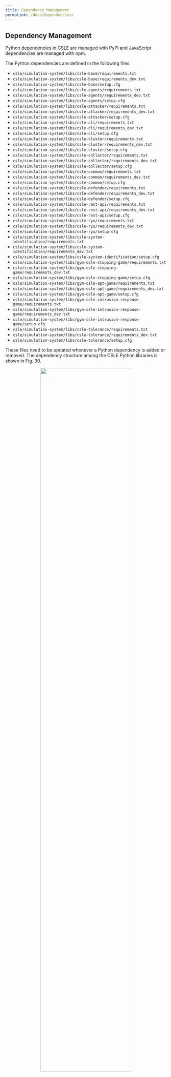 ```yaml
---
title: Dependency Management
permalink: /docs/dependencies/
---
```


## Dependency Management

Python dependencies in CSLE are managed with PyPi and JavaScript dependencies are managed with npm.

The Python dependencies are defined in the following files:

- `csle/simulation-system/libs/csle-base/requirements.txt`
- `csle/simulation-system/libs/csle-base/requirements_dev.txt`
- `csle/simulation-system/libs/csle-base/setup.cfg`
- `csle/simulation-system/libs/csle-agents/requirements.txt`
- `csle/simulation-system/libs/csle-agents/requirements_dev.txt`
- `csle/simulation-system/libs/csle-agents/setup.cfg`
- `csle/simulation-system/libs/csle-attacker/requirements.txt`
- `csle/simulation-system/libs/csle-attacker/requirements_dev.txt`
- `csle/simulation-system/libs/csle-attacker/setup.cfg`
- `csle/simulation-system/libs/csle-cli/requirements.txt`
- `csle/simulation-system/libs/csle-cli/requirements_dev.txt`
- `csle/simulation-system/libs/csle-cli/setup.cfg`
- `csle/simulation-system/libs/csle-cluster/requirements.txt`
- `csle/simulation-system/libs/csle-cluster/requirements_dev.txt`
- `csle/simulation-system/libs/csle-cluster/setup.cfg`
- `csle/simulation-system/libs/csle-collector/requirements.txt`
- `csle/simulation-system/libs/csle-collector/requirements_dev.txt`
- `csle/simulation-system/libs/csle-collector/setup.cfg`
- `csle/simulation-system/libs/csle-common/requirements.txt`
- `csle/simulation-system/libs/csle-common/requirements_dev.txt`
- `csle/simulation-system/libs/csle-common/setup.cfg`
- `csle/simulation-system/libs/csle-defender/requirements.txt`
- `csle/simulation-system/libs/csle-defender/requirements_dev.txt`
- `csle/simulation-system/libs/csle-defender/setup.cfg`
- `csle/simulation-system/libs/csle-rest-api/requirements.txt`
- `csle/simulation-system/libs/csle-rest-api/requirements_dev.txt`
- `csle/simulation-system/libs/csle-rest-api/setup.cfg`
- `csle/simulation-system/libs/csle-ryu/requirements.txt`
- `csle/simulation-system/libs/csle-ryu/requirements_dev.txt`
- `csle/simulation-system/libs/csle-ryu/setup.cfg`
- `csle/simulation-system/libs/csle-system-identification/requirements.txt`
- `csle/simulation-system/libs/csle-system-identification/requirements_dev.txt`
- `csle/simulation-system/libs/csle-system-identification/setup.cfg`
- `csle/simulation-system/libs/gym-csle-stopping-game/requirements.txt`
- `csle/simulation-system/libs/gym-csle-stopping-game/requirements_dev.txt`
- `csle/simulation-system/libs/gym-csle-stopping-game/setup.cfg`
- `csle/simulation-system/libs/gym-csle-apt-game/requirements.txt`
- `csle/simulation-system/libs/gym-csle-apt-game/requirements_dev.txt`
- `csle/simulation-system/libs/gym-csle-apt-game/setup.cfg`
- `csle/simulation-system/libs/gym-csle-intrusion-response-game/requirements.txt`
- `csle/simulation-system/libs/gym-csle-intrusion-response-game/requirements_dev.txt`
- `csle/simulation-system/libs/gym-csle-intrusion-response-game/setup.cfg`
- `csle/simulation-system/libs/csle-tolerance/requirements.txt`
- `csle/simulation-system/libs/csle-tolerance/requirements_dev.txt`
- `csle/simulation-system/libs/csle-tolerance/setup.cfg`

These files need to be updated whenever a Python dependency is added or removed. 
The dependency structure among the CSLE Python libraries is shown in Fig. 30.

<p align="center">
<img src="./../../img/dependencies.png" width="75%">
<p class="captionFig">
Figure 30: Dependency graph showing the dependencies among the CSLE Python libraries; 
an arrow from X to Y indicates that X depends on Y; dependency arrows are transitive.
</p>
</p>

JavaScript dependencies are defined in the file `csle/management-system/csle-mgmt-webapp/package.json`. 
This file should be updated whenever a JavaScript dependency is added or removed.

